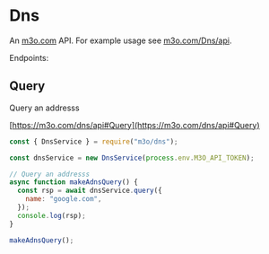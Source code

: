 # Dns

An [m3o.com](https://m3o.com) API. For example usage see [m3o.com/Dns/api](https://m3o.com/Dns/api).

Endpoints:

## Query

Query an addresss

[https://m3o.com/dns/api#Query](https://m3o.com/dns/api#Query)

```js
const { DnsService } = require("m3o/dns");

const dnsService = new DnsService(process.env.M3O_API_TOKEN);

// Query an addresss
async function makeAdnsQuery() {
  const rsp = await dnsService.query({
    name: "google.com",
  });
  console.log(rsp);
}

makeAdnsQuery();
```
